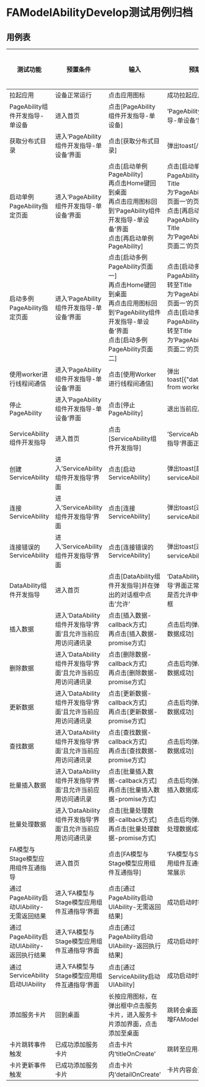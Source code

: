 # FAModelAbilityDevelop测试用例归档

## 用例表

|测试功能|预置条件|输入|预期输出|是否自动|测试结果|
|--------------------------------|--------------------------------|--------------------------------|--------------------------------|--------------------------------|--------------------------------|
|拉起应用|设备正常运行| 点击应用图标 |成功拉起应用|是|Pass|
|PageAbility组件开发指导-单设备|进入首页| 点击[PageAbility组件开发指导-单设备] |’PageAbility组件开发指导-单设备‘界面正常展示|是|Pass|
|获取分布式目录|进入’PageAbility组件开发指导-单设备‘界面|点击[获取分布式目录]|弹出toast[/data/***]|是|Pass|
|启动单例PageAbility指定页面|进入’PageAbility组件开发指导-单设备‘界面|点击[启动单例PageAbility]<br />再点击Home键回到桌面<br />再点击应用图标回到’PageAbility组件开发指导-单设备‘界面<br />点击[再启动单例PageAbility]|点击[启动单例PageAbility]后跳转至Title为’PageAbilitySingleton页面一‘的页面<br />点击[再启动单例PageAbility]后跳转至Title为’PageAbilitySingleton页面二‘的页面<br />|是|Pass|
|启动多例PageAbility指定页面|进入’PageAbility组件开发指导-单设备‘界面|点击[启动多例PageAbility页面一]<br />再点击Home键回到桌面<br />再点击应用图标回到’PageAbility组件开发指导-单设备‘界面<br />点击[启动多例PageAbility页面二]|点击[启动多例PageAbility页面一]后跳转至Title为’PageAbilityStandard页面一‘的页面<br />点击[启动多例PageAbility页面二]后跳转至Title为’PageAbilityStandard页面二‘的页面<br />|是|Pass|
|使用worker进行线程间通信|进入’PageAbility组件开发指导-单设备‘界面|点击[使用Worker进行线程间通信]|弹出toast[{"data":"message from worker thread."}]|是|Pass|
| 停止PageAbility | 进入’PageAbility组件开发指导-单设备‘界面 | 点击[停止PageAbility]                                  | 退出当前应用返回桌面                                         |是|Pass|
| ServiceAbility组件开发指导                | 进入首页                                                     | 点击[ServiceAbility组件开发指导]                       | ’ServiceAbility组件开发指导‘界面正常展示                     |是|Pass|
| 创建ServiceAbility                        | 进入’ServiceAbility组件开发指导‘界面                         | 点击[启动ServiceAbility]                             | 弹出toast[启动serviceAbility成功] |是|Pass|
| 连接ServiceAbility                        | 进入’ServiceAbility组件开发指导‘界面                         | 点击[连接ServiceAbility]                               | 弹出toast[连接serviceAbility成功]          |是|Pass|
| 连接错误的ServiceAbility                  | 进入’ServiceAbility组件开发指导‘界面                         | 点击[连接错误的ServiceAbility]                         | 弹出toast[连接serviceAbility失败]          |是|Pass|
|DataAbility组件开发指导|进入首页|点击[DataAbility组件开发指导]并在弹出的对话框中点击’允许‘|’DataAbility组件开发指导‘界面正常展示且弹出是否允许申请权限的对话框|是|Pass|
| 插入数据                                  | 进入’DataAbility组件开发指导‘界面’且允许当前应用访问通讯录   | 点击[插入数据-callback方式]<br />再点击[插入数据-promise方式] | 点击后均弹出toast[插入数据成功]                        |是|Pass|
| 删除数据                                  | 进入’DataAbility组件开发指导‘界面’且允许当前应用访问通讯录   | 点击[删除数据-callback方式]<br />再点击[删除数据-promise方式] | 点击后均弹出toast[删除数据成功]                        |是|Pass|
| 更新数据                                  | 进入’DataAbility组件开发指导‘界面’且允许当前应用访问通讯录   | 点击[更新数据-callback方式]<br />再点击[更新数据-promise方式] | 点击后均弹出toast[更新数据成功]                        |是|Pass|
| 查找数据                                  | 进入’DataAbility组件开发指导‘界面’且允许当前应用访问通讯录   | 点击[查找数据-callback方式]<br />再点击[查找数据-promise方式] | 点击后均弹出toast[查找数据成功]                        | 是    | Pass     |
| 批量插入数据                              | 进入’DataAbility组件开发指导‘界面’且允许当前应用访问通讯录   | 点击[批量插入数据-callback方式]<br />再点击[批量插入数据-promise方式] | 点击后均弹出toast[批量插入数据成功]                    | 是    | Pass     |
| 批量处理数据                              | 进入’DataAbility组件开发指导‘界面’且允许当前应用访问通讯录   | 点击[批量处理数据-callback方式]<br />再点击[批量处理数据-promise方式] | 点击后均弹出toast[批量处理数据成功]                    | 是    | Pass     |
| FA模型与Stage模型应用组件互通指导         | 进入首页                                                     | 点击[FA模型与Stage模型应用组件互通指导]                | ’FA模型与Stage模型应用组件互通指导‘界面正常展示              | 是    | Pass     |
| 通过PageAbility启动UIAbility-无需返回结果 | 进入’FA模型与Stage模型应用组件互通指导‘界面                  | 点击[通过PageAbility启动UIAbility-无需返回结果]       | 成功启动时钟应用                                             | 是    | Pass     |
| 通过PageAbility启动UIAbility-返回执行结果 | 进入’FA模型与Stage模型应用组件互通指导‘界面                  | 点击[通过PageAbility启动UIAbility-返回执行结果]        | 成功启动时钟应用                                             | 是    | Pass     |
| 通过ServiceAbility启动UIAbility           | 进入’FA模型与Stage模型应用组件互通指导‘界面                  | 点击[通过ServiceAbility启动UIAbility]                  | 成功启动时钟应用                                             | 是    | Pass     |
| 添加服务卡片 | 回到桌面 | 长按应用图标，在弹出框中点击服务卡片，进入服务卡片添加界面，点击添加至桌面 | 跳转会桌面，并桌面上新增FAModel服务卡片 | 是       | Pass |
| 卡片跳转事件触发 | 已成功添加服务卡片 | 点击卡片内‘titleOnCreate' | 跳转至应用界面 | 是 | Pass |
| 卡片更新事件触发 | 已成功添加服务卡片 | 点击卡片内‘detailOnCreate' | 卡片内容会更新 | 是 | Pass |


